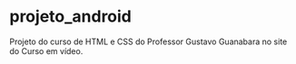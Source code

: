 # projeto_android
 Projeto do curso de HTML e CSS do Professor Gustavo Guanabara no site do Curso em vídeo.
